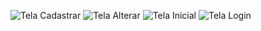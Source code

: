 ![Tela Cadastrar](https://github.com/user-attachments/assets/2c77e809-41a7-4033-89b6-a6ee9c1b5bc2)
![Tela Alterar](https://github.com/user-attachments/assets/e921f0ba-02d3-4d3c-8974-87774c5f48cc)
![Tela Inicial](https://github.com/user-attachments/assets/0cfcb7a3-5a86-4a3e-8b5c-c01234760699)
![Tela Login](https://github.com/user-attachments/assets/05cca34c-01e7-417e-9b60-d7ae9eb650e4)
